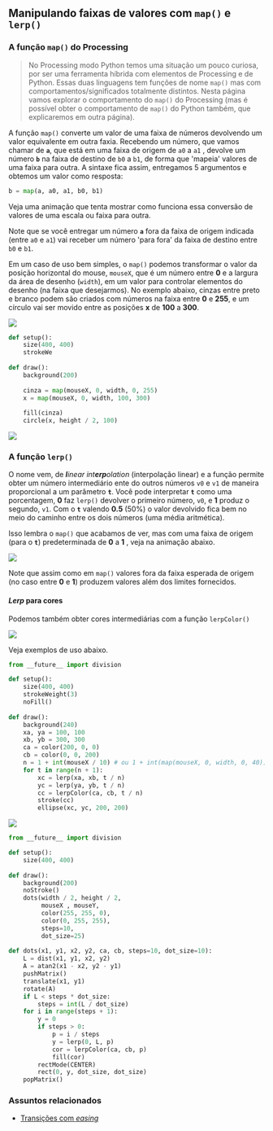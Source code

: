 ## Manipulando faixas de valores com `map()` e `lerp()`

### A função `map()` do Processing

> No Processing modo Python temos uma situação um pouco curiosa, por ser uma ferramenta híbrida com elementos de Processing e de Python. Essas duas linguagens tem funções de nome `map()` mas com comportamentos/significados totalmente distintos. Nesta página vamos explorar o comportamento do `map()` do Processing (mas é possível obter o comportamento de `map()` do Python também, que explicaremos em outra página).

A função `map()` converte um valor de uma faixa de números devolvendo um valor equivalente em outra faxia. Recebendo um número, que vamos chamar de **`a`**, que está em uma faixa de origem de `a0`  a `a1` , devolve um número **`b`**  na faixa de destino de `b0` a `b1`, de forma que 'mapeia' valores de uma faixa para outra. A sintaxe fica assim, entregamos 5 argumentos e obtemos um valor como resposta: 

```python
b = map(a, a0, a1, b0, b1)
```

Veja uma animação que tenta mostrar como funciona essa conversão de valores de uma escala ou faixa para outra.

Note que se você entregar um número **`a`** fora da faixa de origem indicada (entre `a0` e `a1`) vai receber um número 'para fora' da faixa de destino entre `b0` e `b1`.

Em um caso de uso bem simples, o `map()` podemos transformar o valor da posição horizontal do mouse, `mouseX`, que é um número entre **0** e a largura da área de desenho (`width`), em um valor para controlar elementos do desenho (na faixa que desejarmos).  No exemplo abaixo, cinzas entre preto e branco podem são criados com números na faixa entre **0** e **255**, e um círculo vai ser movido entre as posições **x**  de **100** a **300**.

![](assets/map_1.gif)

```python
def setup():
    size(400, 400)
    strokeWe
    
def draw():
    background(200)
    
    cinza = map(mouseX, 0, width, 0, 255)
    x = map(mouseX, 0, width, 100, 300)
    
    fill(cinza)
    circle(x, height / 2, 100)
```
![](assets/map_2.gif)

### A função `lerp()`

O nome vem, de  <i>**l**inear int**erp**olation</i> (interpolação linear) e a função permite obter um número intermediário ente do outros números `v0` e `v1` de maneira proporcional a um parâmetro **`t`**. Você pode interpretar **`t`** como uma porcentagem, **0** faz `lerp()` devolver o primeiro número, `v0`, e **1**  produz o segundo, `v1`.  Com o **`t`**  valendo  **0.5** (50%) o valor devolvido fica bem no meio do caminho entre os dois números (uma média aritmética).

Isso lembra o `map()` que acabamos de ver, mas com uma faixa de origem (para o **`t`**) predeterminada de  **0** a **1** , veja na animação abaixo.

![](assets/lerp_1.gif)

Note que assim como em `map()` valores fora da faixa esperada de origem (no caso entre **0** e **1**) produzem valores além dos limites fornecidos.


#### *Lerp* para cores

Podemos também obter cores intermediárias com a função `lerpColor()` 

![](assets/lerp_3.gif)

Veja exemplos de uso abaixo.

```python
from __future__ import division

def setup():
    size(400, 400) 
    strokeWeight(3)
    noFill()
    
def draw():
    background(240)
    xa, ya = 100, 100
    xb, yb = 300, 300
    ca = color(200, 0, 0)
    cb = color(0, 0, 200)
    n = 1 + int(mouseX / 10) # ou 1 + int(map(mouseX, 0, width, 0, 40))
    for t in range(n + 1):
        xc = lerp(xa, xb, t / n)
        yc = lerp(ya, yb, t / n)
        cc = lerpColor(ca, cb, t / n)
        stroke(cc)    
        ellipse(xc, yc, 200, 200)
```
![](assets/lerp_3b.gif)

```python
from __future__ import division

def setup():
    size(400, 400)
    
def draw():
    background(200)
    noStroke()
    dots(width / 2, height / 2,
         mouseX , mouseY,
         color(255, 255, 0),
         color(0, 255, 255), 
         steps=10,
         dot_size=25)
    
def dots(x1, y1, x2, y2, ca, cb, steps=10, dot_size=10):
    L = dist(x1, y1, x2, y2)
    A = atan2(x1 - x2, y2 - y1)
    pushMatrix()
    translate(x1, y1)
    rotate(A)
    if L < steps * dot_size:
        steps = int(L / dot_size)
    for i in range(steps + 1):
        y = 0
        if steps > 0:
            p = i / steps
            y = lerp(0, L, p)
            cor = lerpColor(ca, cb, p) 
            fill(cor)
        rectMode(CENTER)
        rect(0, y, dot_size, dot_size)
    popMatrix()
```

### Assuntos relacionados

- [Transições com *easing*](easing.md)
